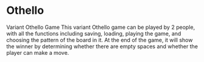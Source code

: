 # Othello
Variant Othello Game
This variant Othello game can be played by 2 people, with all the functions including saving, loading, playing the game, and choosing the pattern of the board in it.
At the end of the game, it will show the winner by determining whether there are empty spaces and whether the player can make a move.
